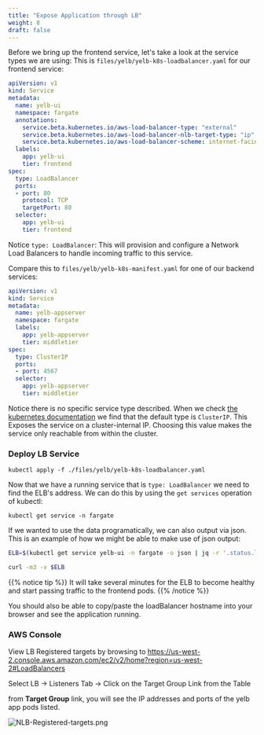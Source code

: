 ```yaml
---
title: "Expose Application through LB"
weight: 8
draft: false
---
```


Before we bring up the frontend service, let's take a look at the service types
we are using:
This is `files/yelb/yelb-k8s-loadbalancer.yaml` for our frontend service:

```yaml
apiVersion: v1
kind: Service
metadata:
  name: yelb-ui
  namespace: fargate
  annotations:
    service.beta.kubernetes.io/aws-load-balancer-type: "external"
    service.beta.kubernetes.io/aws-load-balancer-nlb-target-type: "ip"
    service.beta.kubernetes.io/aws-load-balancer-scheme: internet-facing
  labels:
    app: yelb-ui
    tier: frontend
spec:
  type: LoadBalancer
  ports:
  - port: 80
    protocol: TCP
    targetPort: 80
  selector:
    app: yelb-ui
    tier: frontend
```

Notice `type: LoadBalancer`: This will provision and configure a Network Load Balancers to handle incoming traffic to this service.

Compare this to `files/yelb/yelb-k8s-manifest.yaml` for one of our backend services:

```yaml
apiVersion: v1
kind: Service
metadata:
  name: yelb-appserver
  namespace: fargate
  labels:
    app: yelb-appserver
    tier: middletier
spec:
  type: ClusterIP
  ports:
  - port: 4567
  selector:
    app: yelb-appserver
    tier: middletier
```

Notice there is no specific service type described. When we check [the kubernetes documentation](https://kubernetes.io/docs/concepts/services-networking/service/#publishing-services-service-types)
we find that the default type is `ClusterIP`. This Exposes the service on a cluster-internal IP.
Choosing this value makes the service only reachable from within the cluster.

### Deploy LB Service

```properties
kubectl apply -f ./files/yelb/yelb-k8s-loadbalancer.yaml
```

Now that we have a running service that is `type: LoadBalancer` we need to find
the ELB's address.  We can do this by using the `get services` operation of kubectl:

```properties
kubectl get service -n fargate
```

If we wanted to use the data programatically, we can also output via json. This is
an example of how we might be able to make use of json output:

```bash
ELB=$(kubectl get service yelb-ui -n fargate -o json | jq -r '.status.loadBalancer.ingress[].hostname')

curl -m3 -v $ELB
```

{{% notice tip %}}
It will take several minutes for the ELB to become healthy and start passing traffic to the frontend pods.
{{% /notice %}}

You should also be able to copy/paste the loadBalancer hostname into your browser and see the application running.

### AWS Console

View LB Registered targets by browsing to https://us-west-2.console.aws.amazon.com/ec2/v2/home?region=us-west-2#LoadBalancers

Select LB -> Listeners Tab -> Click on the Target Group Link from the Table

from **Target Group** link, you will see the IP addresses and ports of the yelb app pods listed.

![NLB-Registered-targets.png](/images/lb/NLB-Registered-targets.png)

